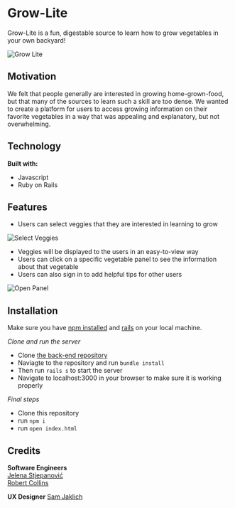# Grow-Lite

Grow-Lite is a fun, digestable source to learn how to grow vegetables in your own backyard!

![Grow Lite](/assets/fullView.png)

## Motivation

We felt that people generally are interested in growing home-grown-food, but that many of the sources to learn such a skill are too dense. We wanted to create a platform for users to access growing information on their favorite vegetables in a way that was appealing and explanatory, but not overwhelming.

## Technology

**Built with:**

* Javascript
* Ruby on Rails

## Features

* Users can select veggies that they are interested in learning to grow

![Select Veggies](/assets/selectVeggies.png)

* Veggies will be displayed to the users in an easy-to-view way
* Users can click on a specific vegetable panel to see the information about that vegetable
* Users can also sign in to add helpful tips for other users 

![Open Panel](/assets/openPanel.png)

## Installation 

Make sure you have [npm installed](https://www.npmjs.com/get-npm) and [rails](https://rubyonrails.org/) on your local machine.

*Clone and run the server*

* Clone [the back-end repository](https://github.com/jelenastj/grow-lite-backend)
* Naviagte to the repository and run `bundle install`
* Then run `rails s` to start the server
* Navigate to localhost:3000 in your browser to make sure it is working properly

*Final steps*

* Clone this repository
* run `npm i`
* run `open index.html`

## Credits

**Software Engineers** <br />
[Jelena Stjepanović](https://www.linkedin.com/in/jelenast/)
<br />
[Robert Collins](https://www.linkedin.com/in/rpc219/)

**UX Designer**
[Sam Jaklich](https://samjaklich.com/)
